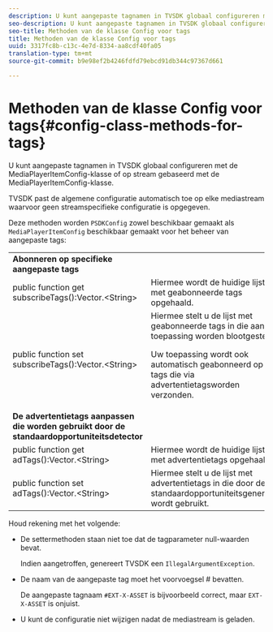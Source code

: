 ```yaml
---
description: U kunt aangepaste tagnamen in TVSDK globaal configureren met de MediaPlayerItemConfig-klasse of op stream gebaseerd met de MediaPlayerItemConfig-klasse.
seo-description: U kunt aangepaste tagnamen in TVSDK globaal configureren met de MediaPlayerItemConfig-klasse of op stream gebaseerd met de MediaPlayerItemConfig-klasse.
seo-title: Methoden van de klasse Config voor tags
title: Methoden van de klasse Config voor tags
uuid: 3317fc8b-c13c-4e7d-8334-aa8cdf40fa05
translation-type: tm+mt
source-git-commit: b9e98ef2b4246fdfd79ebcd91db344c97367d661

---
```



# Methoden van de klasse Config voor tags{#config-class-methods-for-tags}

U kunt aangepaste tagnamen in TVSDK globaal configureren met de MediaPlayerItemConfig-klasse of op stream gebaseerd met de MediaPlayerItemConfig-klasse.

TVSDK past de algemene configuratie automatisch toe op elke mediastream waarvoor geen streamspecifieke configuratie is opgegeven.

Deze methoden worden `PSDKConfig` zowel beschikbaar gemaakt als `MediaPlayerItemConfig` beschikbaar gemaakt voor het beheer van aangepaste tags:

<table id="table_B37A6C75270D47BC99258F2884AD6905"> 
 <tbody> 
  <tr> 
   <td colname="1"><b>Abonneren op specifieke aangepaste tags</b> </td> 
   <td colname="3"> </td>
  </tr> 
  <tr> 
   <td colname="col1"><span class="codeph"> public function get subscribeTags():Vector.&lt;String&gt;</span> </td> 
   <td colname="col2"> Hiermee wordt de huidige lijst met geabonneerde tags opgehaald. </td> 
  </tr> 
  <tr> 
   <td colname="col1"><span class="codeph"> public function set subscribeTags():Vector.&lt;String&gt;</span> </td> 
   <td colname="col2">Hiermee stelt u de lijst met geabonneerde tags in die aan de toepassing worden blootgesteld. <p>Uw toepassing wordt ook automatisch geabonneerd op alle tags die via <span class="codeph"> advertentietags</span>worden verzonden. </p> </td> 
  </tr> 
  <tr> 
   <td colname="1"><b>De advertentietags aanpassen die worden gebruikt door de standaardopportuniteitsdetector </b> </td> 
   <td colname="3"> </td>
  </tr> 
  <tr> 
   <td colname="col1"><span class="codeph"> public function get adTags():Vector.&lt;String&gt;</span> </td> 
   <td colname="col2"> Hiermee wordt de huidige lijst met advertentietags opgehaald. </td> 
  </tr> 
  <tr> 
   <td colname="col1"><span class="codeph"> public function set adTags():Vector.&lt;String&gt;</span> </td> 
   <td colname="col2"> Hiermee stelt u de lijst met advertentietags in die door de standaardopportuniteitsgenerator wordt gebruikt. </td> 
  </tr> 
 </tbody> 
</table>

Houd rekening met het volgende:

* De settermethoden staan niet toe dat de tagparameter null-waarden bevat.

   Indien aangetroffen, genereert TVSDK een `IllegalArgumentException`.
* De naam van de aangepaste tag moet het voorvoegsel # bevatten.

   De aangepaste tagnaam `#EXT-X-ASSET` is bijvoorbeeld correct, maar `EXT-X-ASSET` is onjuist.
* U kunt de configuratie niet wijzigen nadat de mediastream is geladen.

